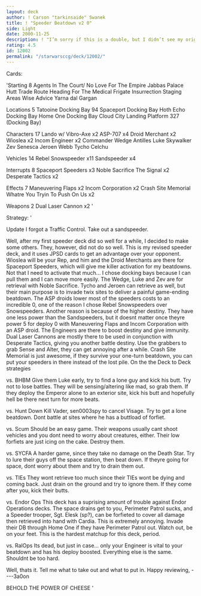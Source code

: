 ```yaml
---
layout: deck
author: ! Carson "tarkinsaide" Swanek
title: ! "Speeder Beatdown v2 0"
side: Light
date: 2000-11-25
description: ! "I’m sorry if this is a double, but I didn’t see my original post on Decktech.  A speeder deck that delivers a game-ending beatdown."
rating: 4.5
id: 12002
permalink: "/starwarsccg/deck/12002/"
---
```

Cards: 

'Starting 8
Agents In The Court/ No Love For The Empire
Jabbas Palace
Hutt Trade Route
Heading For The Medical Frigate
Insurrection
Staging Areas
Wise Advice
Yarna dal Gargan

Locations 5
Tatooine Docking Bay 94
Spaceport Docking Bay
Hoth Echo Docking Bay
Home One Docking Bay
Cloud City Landing Platform 327 (Docking Bay)

Characters 17
Lando w/ Vibro-Axe x2
ASP-707 x4
Droid Merchant x2
Wioslea x2
Incom Engineer x2
Commander Wedge Antilles
Luke Skywalker
Zev Senesca
Jeroen Webb
Tycho Celchu

Vehicles 14
Rebel Snowspeeder x11
Sandspeeder x4

Interrupts 8
Spaceport Speeders x3
Noble Sacrifice
The Signal x2
Desperate Tactics x2

Effects 7
Maneuvering Flaps x2
Incom Corporation x2
Crash Site Memorial
Whatre You Tryin To Push On Us x2

Weapons 2
 Dual Laser Cannon x2 '

Strategy: '

Update  I forgot a Traffic Control.	Take out a sandspeeder.

Well, after my first speeder deck did so well for a while, I decided to make some others.  They, however, did not do so well.  This is my revised speeder deck, and it uses JPSD cards to get an advantage over your opponent.	Wioslea will be your Rep, and him and the Droid Merchants are there for Spaceport Speeders, which will give me killer activation for my beatdowns.  Not that I need to activate that much...
I chose docking bays because I can pull them and I can move more easily.  The Wedge, Luke and Zev are for retrieval with Noble Sacrifice.  Tycho and Jeroen can retrieve as well, but their main purpose is to invade twix sites to deliver a painful game-ending beatdown.  The ASP droids lower most of the speeders costs to an incredible 0, one of the reason I chose Rebel Snowspeeders over Snowspeeders.  Another reason is because of the higher destiny.  They have one less power than the Sandspeeders, but it doesnt matter once theyre power 5 for deploy 0 with Maneuvering Flaps and Incom Corporation with an ASP droid.  The Engineers are there to boost destiny and give immunity.	Dual Laser Cannons are mostly there to be used in conjunction with Desperate Tactics, giving you another battle destiny.  Use the grabbers to grab Sense and Alter, they can get annoying after a while.  Crash Site Memorial is just awesome, if they survive your one-turn beatdown, you can put your speeders in there instead of the lost pile.  On the the Deck to Deck strategies

vs. BHBM  Give them Luke early,  try to find a lone guy and kick his butt.  Try not to lose battles.  They will be sensing/altering like mad, so grab them.  If they deploy the Emperor alone to an exterior site, kick his butt and hopefully hell be there next turn for more beats.

vs. Hunt Down	Kill Vader, sen0003spy to cancel Visage.  Try to get a lone beatdown.  Dont battle at sites where he has a buttload of forfiet.

vs. Scum  Should be an easy game.  Their weapons usually cant shoot vehicles and you dont need to worry about creatures, either.  Their low forfiets are just icing on the cake.  Destroy them.

vs. SYCFA A harder game, since they take no damage on the Death Star.	Try to lure their guys off the space station, then beat down.  If theyre going for space, dont worry about them and try to drain them out.

vs. TIEs They wont retrieve too much since their TIEs wont be dying and coming back.  Just drain on the ground and try to ignore them.  If they come after you, kick their butts.

vs. Endor Ops	This deck has a suprising amount of trouble against Endor Operations decks.  The space drains get to you, Perimeter Patrol sucks, and a Speeder trooper, Sgt. Elesk (sp?), can be forfieted to cover all damage then retrieved into hand with Cardia.  This is extremely annoying.  Invade their DB through Home One if they have Perimeter Patrol out.  Watch out, be on your feet.  This is the hardest matchup for this deck, period.

vs. RalOps  Its dead, but just in case... only your Engineer is vital to your beatdown and has his deploy boosted.  Everything else is the same.  Shouldnt be too hard.

Well, thats it.  Tell me what to take out and what to put in.  Happy reviewing,
----3a0on

BEHOLD THE POWER OF CHEESE '
